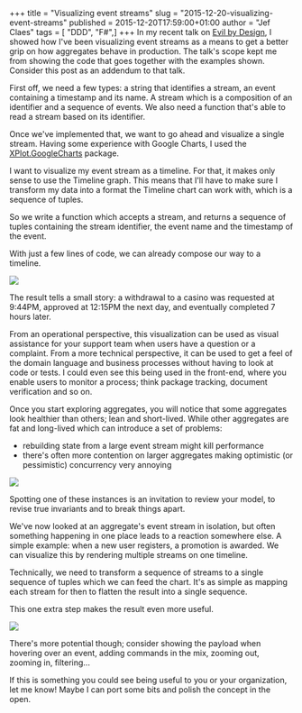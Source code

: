 +++
title = "Visualizing event streams"
slug = "2015-12-20-visualizing-event-streams"
published = 2015-12-20T17:59:00+01:00
author = "Jef Claes"
tags = [ "DDD", "F#",]
+++
In my recent talk on [Evil by
Design](http://www.jefclaes.be/2015/11/slides-from-my-talk-evil-by-design-at.html),
I showed how I've been visualizing event streams as a means to get a
better grip on how aggregates behave in production. The talk's scope
kept me from showing the code that goes together with the examples
shown. Consider this post as an addendum to that talk.  
  
First off, we need a few types: a string that identifies a stream, an
event containing a timestamp and its name. A stream which is a
composition of an identifier and a sequence of events. We also need a
function that's able to read a stream based on its identifier.  
  

Once we've implemented that, we want to go ahead and visualize a single
stream. Having some experience with Google Charts, I used the
[XPlot.GoogleCharts](https://tahahachana.github.io/XPlot/) package.  
  
I want to visualize my event stream as a timeline. For that, it makes
only sense to use the Timeline graph. This means that I'll have to make
sure I transform my data into a format the Timeline chart can work with,
which is a sequence of tuples.

  

So we write a function which accepts a stream, and returns a sequence of
tuples containing the stream identifier, the event name and the
timestamp of the event.  
  

With just a few lines of code, we can already compose our way to a
timeline.

  

  
[![](../images/thumbnails/2015-12-20-visualizing-event-streams-eventstream_viz_1.PNG)](../images/2015-12-20-visualizing-event-streams-eventstream_viz_1.PNG)  
  
The result tells a small story: a withdrawal to a casino was requested
at 9:44PM, approved at 12:15PM the next day, and eventually completed 7
hours later.  
  
From an operational perspective, this visualization can be used as
visual assistance for your support team when users have a question or a
complaint. From a more technical perspective, it can be used to get a
feel of the domain language and business processes without having to
look at code or tests. I could even see this being used in the
front-end, where you enable users to monitor a process; think package
tracking, document verification and so on.  
  
Once you start exploring aggregates, you will notice that some
aggregates look healthier than others; lean and short-lived. While other
aggregates are fat and long-lived which can introduce a set of
problems:  
  

-   rebuilding state from a large event stream might kill performance
-   there's often more contention on larger aggregates making optimistic
    (or pessimistic) concurrency very annoying

  
[![](../images/thumbnails/2015-12-20-visualizing-event-streams-eventstream_vis_1_1.PNG)](../images/2015-12-20-visualizing-event-streams-eventstream_vis_1_1.PNG)  
  
Spotting one of these instances is an invitation to review your model,
to revise true invariants and to break things apart.  
  
We've now looked at an aggregate's event stream in isolation, but often
something happening in one place leads to a reaction somewhere else. A
simple example: when a new user registers, a promotion is awarded. We
can visualize this by rendering multiple streams on one timeline.  
  
Technically, we need to transform a sequence of streams to a single
sequence of tuples which we can feed the chart. It's as simple as
mapping each stream for then to flatten the result into a single
sequence.  
  

This one extra step makes the result even more useful.  
  
[![](../images/thumbnails/2015-12-20-visualizing-event-streams-eventstream_viz_2.PNG)](../images/2015-12-20-visualizing-event-streams-eventstream_viz_2.PNG)  
  
There's more potential though; consider showing the payload when
hovering over an event, adding commands in the mix, zooming out, zooming
in, filtering...  
  
If this is something you could see being useful to you or your
organization, let me know! Maybe I can port some bits and polish the
concept in the open.
